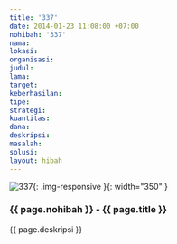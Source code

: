 ```yaml
---
title: '337'
date: 2014-01-23 11:08:00 +07:00
nohibah: '337'
nama: 
lokasi: 
organisasi: 
judul: 
lama: 
target: 
keberhasilan: 
tipe: 
strategi: 
kuantitas: 
dana: 
deskripsi: 
masalah: 
solusi: 
layout: hibah
---
```


![337](/static/img/hibahcms/337.png){: .img-responsive }{: width="350" }

### {{ page.nohibah }} - {{ page.title }}

{{ page.deskripsi }}
